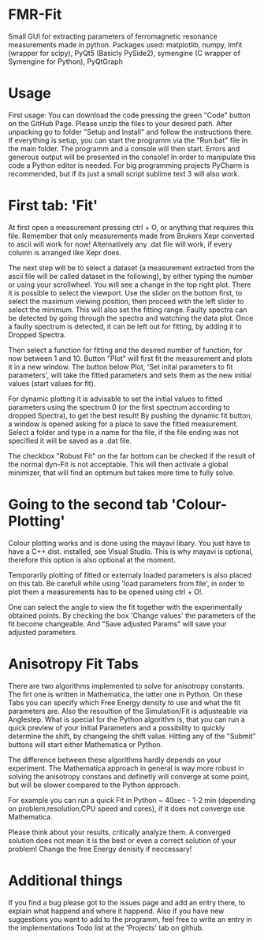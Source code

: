 # FMR-Fit
Small GUI for extracting parameters of ferromagnetic resonance measurements made in python.
Packages used:
matplotlib, numpy, lmfit (wrapper for scipy), PyQt5 (Basicly PySide2), symengine (C wrapper of Symengine for Python), PyQtGraph 


# Usage
First usage:
      You can download the code pressing the green "Code" button on the GitHub Page. Please unzip the files to your desired path. After unpacking go to  folder "Setup and             Install" and follow the instructions there.
      If everything is setup, you can start the programm via the "Run.bat" file in the main folder. The programm and a console will then start. Errors and generous output will         be presented in the console!
In order to manipulate this code a Python editor is needed. For big programming projects PyCharm is recommended, but if its just a small script sublime text 3 will also work.

# First tab: 'Fit'

At first open a measurement pressing ctrl + O, or anything that requires this file. 
Remember that only measurements made from Brukers Xepr converted to ascii will work for now! Alternatively any .dat file will work, if every column is arranged like Xepr does.

The next step will be to select a dataset (a measurement extracted from the ascii file will be called dataset in the following), by either typing the number or using your scrollwheel. You will see a change in the top right plot. There it is possible to select the viewport. Use the slider on the bottom first, to select the maximum viewing position, then proceed with the left slider to select the minimum. This will also set the fitting range. Faulty spectra can be detected by going through the spectra and watching the data plot. Once a faulty spectrum is detected, it can be left out for fitting, by adding it to Dropped Spectra.

Then select a function for fitting and the desired number of function, for now between 1 and 10.
Button "Plot" will first fit the measurement and plots it in a new window. The button below Plot, 'Set inital parameters to fit parameters', will take the fitted parameters and sets them as the new initial values (start values for fit).

For dynamic plotting it is advisable to set the initial values to fitted parameters using the spectrum 0 (or the first spectrum according to dropped Spectra), to get the best result! By pushing the dynamic fit button, a window is opened asking for a place to save the fitted measurement. Select a folder and type in a name for the file, if the file ending was not specified it will be saved as a .dat file.

The checkbox "Robust Fit" on the far bottom can be checked if the result of the normal dyn-Fit is not acceptable. This will then activate a global minimizer, that will find an optimum but takes more time to fully solve.

# Going to the second tab 'Colour-Plotting'

Colour plotting works and is done using the mayavi libary. You just have to have a C++ dist. installed, see Visual Studio. This is why mayavi is optional, therefore this option is also optional at the moment.

Temporarily plotting of fitted or externaly loaded parameters is also placed on this tab. Be carefull while using 'load parameters from file', in order to plot them a measurements has to be opened using ctrl + O!.

One can select the angle to view the fit together with the experimentally obtained points.
By checking the box 'Change values' the parameters of the fit become changeable. And "Save adjusted Params" will save your adjusted parameters.

# Anisotropy Fit Tabs

There are two algorithms implemented to solve for anisotropy constants. The firt one is written in Mathematica, the latter one in Python. 
On these Tabs you can specify which Free Energy density to use and what the fit parameters are. Also the resoultion of the Simulation/Fit is adjusteable via Anglestep. 
What is special for the Python algorithm is, that you can run a quick preview of your initial Parameters and a possibility to quickly determine the shift, by changeing the shift value. 
Hitting any of the "Submit" buttons will start either Mathematica or Python. 

The difference between these algorithms hardly depends on your experiment. The Mathematica approach in general is way more robust in solving the anisotropy constans and definetly will converge at some point, but will be slower compared to the Python approach.

For example you can run a quick Fit in Python ~ 40sec - 1-2 min (depending on problem,resolution,CPU speed and cores), if it does not converge use Mathematica.

Please think about your results, critically analyze them. A converged solution does not mean it is the best or even a correct solution of your problem! Change the free Energy denisity if neccessary!



# Additional things

If you find a bug please got to the issues page and add an entry there, to explain what happend and where it happend.
Also if you have new suggestions you want to add to the programm, feel free to write an entry in the implementations Todo list at the 'Projects' tab on github.
